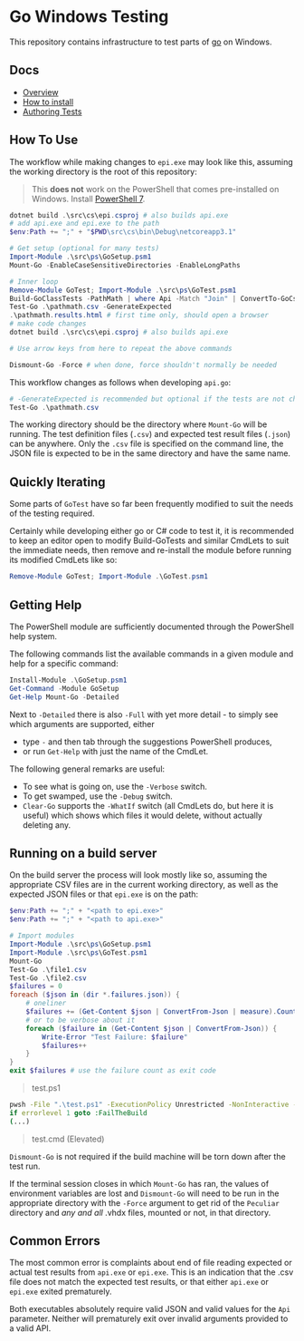 # Go Windows Testing

This repository contains infrastructure to test parts of [go](https://github.com/golang/go) on Windows.

## Docs

* [Overview](docs/overview.md)
* [How to install](docs/install.md)
* [Authoring Tests](docs/authoring.md)

## How To Use

The workflow while making changes to `epi.exe` may look like this,
assuming the working directory is the root of this repository:

> This **does not** work on the PowerShell that comes pre-installed on Windows.
> Install [PowerShell 7](https://aka.ms/powershell).

```PowerShell
dotnet build .\src\cs\epi.csproj # also builds api.exe
# add api.exe and epi.exe to the path
$env:Path += ";" + "$PWD\src\cs\bin\Debug\netcoreapp3.1"

# Get setup (optional for many tests)
Import-Module .\src\ps\GoSetup.psm1
Mount-Go -EnableCaseSensitiveDirectories -EnableLongPaths

# Inner loop
Remove-Module GoTest; Import-Module .\src\ps\GoTest.psm1
Build-GoClassTests -PathMath | where Api -Match "Join" | ConvertTo-GoCsv | Out-File .\pathmath.csv
Test-Go .\pathmath.csv -GenerateExpected
.\pathmath.results.html # first time only, should open a browser
# make code changes
dotnet build .\src\cs\epi.csproj # also builds api.exe

# Use arrow keys from here to repeat the above commands

Dismount-Go -Force # when done, force shouldn't normally be needed
```

This workflow changes as follows when developing `api.go`:
```PowerShell
# -GenerateExpected is recommended but optional if the tests are not changing
Test-Go .\pathmath.csv
```

The working directory should be the directory where `Mount-Go` will be running.
The test definition files (`.csv`) and expected test result files (`.json`) can be anywhere.
Only the `.csv` file is specified on the command line, the JSON file is expected to be in
the same directory and have the same name.

## Quickly Iterating

Some parts of `GoTest` have so far been frequently modified to suit the needs of the testing required.

Certainly while developing either go or C# code to test it,
it is recommended to keep an editor open to modify Build-GoTests
and similar CmdLets to suit the immediate needs,
then remove and re-install the module before running its modified CmdLets like so:

```PowerShell
Remove-Module GoTest; Import-Module .\GoTest.psm1
```

## Getting Help

The PowerShell module are sufficiently documented through the PowerShell help system.

The following commands list the available commands in a given module
and help for a specific command:

```PowerShell
Install-Module .\GoSetup.psm1
Get-Command -Module GoSetup
Get-Help Mount-Go -Detailed
```

Next to `-Detailed` there is also `-Full` with yet more detail -
to simply see which arguments are supported, either
* type `-` and then tab through the suggestions PowerShell produces,
* or run `Get-Help` with just the name of the CmdLet.

The following general remarks are useful:
* To see what is going on, use the `-Verbose` switch.
* To get swamped, use the `-Debug` switch.
* `Clear-Go` supports the `-WhatIf` switch (all CmdLets do, but
  here it is useful) which shows which files it would delete,
  without actually deleting any.

## Running on a build server

On the build server the process will look mostly like so,
assuming the appropriate CSV files are in the current working directory,
as well as the expected JSON files or that `epi.exe` is on the path:

```PowerShell
$env:Path += ";" + "<path to epi.exe>"
$env:Path += ";" + "<path to api.exe>"

# Import modules
Import-Module .\src\ps\GoSetup.psm1
Import-Module .\src\ps\GoTest.psm1
Mount-Go
Test-Go .\file1.csv
Test-Go .\file2.csv
$failures = 0
foreach ($json in (dir *.failures.json)) {
	# oneliner
	$failures += (Get-Content $json | ConvertFrom-Json | measure).Count
	# or to be verbose about it
	foreach ($failure in (Get-Content $json | ConvertFrom-Json)) {
		Write-Error "Test Failure: $failure"
		$failures++
	}
}
exit $failures # use the failure count as exit code
```
> test.ps1
```cmd
pwsh -File ".\test.ps1" -ExecutionPolicy Unrestricted -NonInteractive -NoProfile -WorkingDirectory "path"
if errorlevel 1 goto :FailTheBuild
(...)
```
> test.cmd (Elevated)

`Dismount-Go` is not required if the build machine will be torn down after the test run.

If the terminal session closes in which `Mount-Go` has ran, the values of environment variables
are lost and `Dismount-Go` will need to be run in the appropriate directory with the `-Force` argument
to get rid of the `Peculiar` directory and *any and all* .vhdx files, mounted or not, in that directory.

## Common Errors

The most common error is complaints about end of file reading expected or actual test results
from `api.exe` or `epi.exe`.
This is an indication that the .csv file does not match the expected test results,
or that either `api.exe` or `epi.exe` exited prematurely.

Both executables absolutely require valid JSON and valid values for the `Api` parameter.
Neither will prematurely exit over invalid arguments provided to a valid API.
